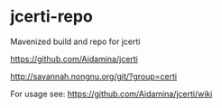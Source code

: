 # jcerti-repo



Mavenized build and repo for jcerti

https://github.com/Aidamina/jcerti

http://savannah.nongnu.org/git/?group=certi



For usage see:
https://github.com/Aidamina/jcerti/wiki

